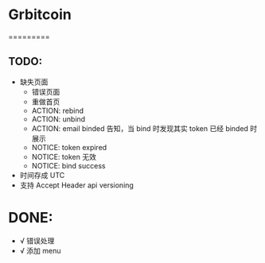 # Grbitcoin
=========

## TODO:

- 缺失页面
  - 错误页面
  - 重做首页
  - ACTION: rebind
  - ACTION: unbind
  - ACTION: email binded 告知，当 bind 时发现其实 token 已经 binded 时展示
  - NOTICE: token expired
  - NOTICE: token 无效
  - NOTICE: bind success
- 时间存成 UTC
- 支持 Accept Header api versioning

# DONE:

- √ 错误处理
- √ 添加 menu
